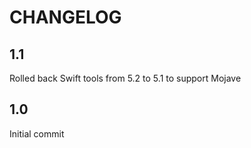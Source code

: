 # CHANGELOG

## 1.1

Rolled back Swift tools from 5.2 to 5.1 to support Mojave

## 1.0

Initial commit